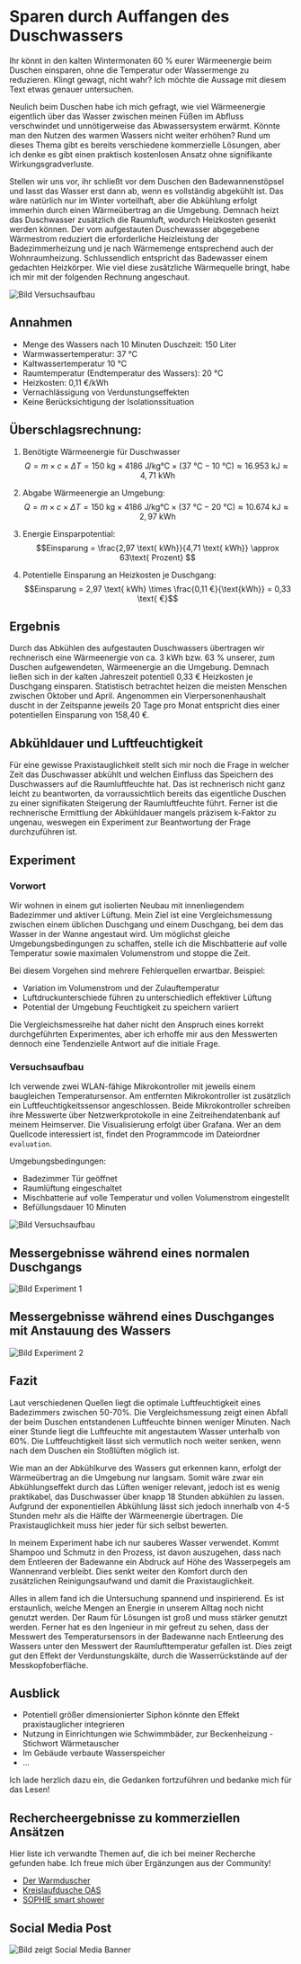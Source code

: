 # Sparen durch Auffangen des Duschwassers

Ihr könnt in den kalten Wintermonaten 60 % eurer Wärmeenergie beim Duschen einsparen, ohne die Temperatur oder Wassermenge zu reduzieren. Klingt gewagt, nicht wahr? Ich möchte die Aussage mit diesem Text etwas genauer untersuchen.

Neulich beim Duschen habe ich mich gefragt, wie viel Wärmeenergie eigentlich über das Wasser zwischen meinen Füßen im Abfluss verschwindet und unnötigerweise das Abwassersystem erwärmt. Könnte man den Nutzen des warmen Wassers nicht weiter erhöhen? Rund um dieses Thema gibt es bereits verschiedene kommerzielle Lösungen, aber ich denke es gibt einen praktisch kostenlosen Ansatz ohne signifikante Wirkungsgradverluste.

Stellen wir uns vor, ihr schließt vor dem Duschen den Badewannenstöpsel und lasst das Wasser erst dann ab, wenn es vollständig abgekühlt ist. Das wäre natürlich nur im Winter vorteilhaft, aber die Abkühlung erfolgt immerhin durch einen Wärmeübertrag an die Umgebung. Demnach heizt das Duschwasser zusätzlich die Raumluft, wodurch Heizkosten gesenkt werden können. Der vom aufgestauten Duschewasser abgegebene Wärmestrom reduziert die erforderliche Heizleistung der Badezimmerheizung und je nach Wärmemenge entsprechend auch der Wohnraumheizung. Schlussendlich entspricht das Badewasser einem gedachten Heizkörper. Wie viel diese zusätzliche Wärmequelle bringt, habe ich mir mit der folgenden Rechnung angeschaut.

![Bild Versuchsaufbau](readme/systemgrenzen.jpg)

## Annahmen

- Menge des Wassers nach 10 Minuten Duschzeit: 150 Liter
- Warmwassertemperatur: 37 °C
- Kaltwassertemperatur 10 °C
- Raumtemperatur (Endtemperatur des Wassers): 20 °C
- Heizkosten: 0,11 €/kWh
- Vernachlässigung von Verdunstungseffekten
- Keine Berücksichtigung der Isolationssituation

## Überschlagsrechnung:

1. Benötigte Wärmeenergie für Duschwasser
   $$Q = m \times c \times ΔT = 150 \text{ kg} \times 4186 \text{ J/kg°C} \times (37\text{ °C} - 10\text{ °C}) \approx 16.953 \text{ kJ} \approx 4,71 \text{ kWh}$$

1. Abgabe Wärmeenergie an Umgebung:
   $$Q = m \times c \times ΔT = 150 \text{ kg} \times 4186 \text{ J/kg°C} \times (37\text{ °C} - 20\text{ °C}) \approx 10.674 \text{ kJ} \approx 2,97 \text{ kWh}$$

1. Energie Einsparpotential:
   $$Einsparung = \frac{2,97 \text{ kWh}}{4,71 \text{ kWh}} \approx 63\text{ Prozent} $$

1. Potentielle Einsparung an Heizkosten je Duschgang:
   $$Einsparung = 2,97 \text{ kWh} \times \frac{0,11 €}{\text{kWh}} = 0,33 \text{ €}$$

## Ergebnis

Durch das Abkühlen des aufgestauten Duschwassers übertragen wir rechnerisch eine Wärmeenergie von ca. 3 kWh bzw. 63 % unserer, zum Duschen aufgewendeten, Wärmeenergie an die Umgebung. Demnach ließen sich in der kalten Jahreszeit potentiell 0,33 € Heizkosten je Duschgang einsparen. Statistisch betrachtet heizen die meisten Menschen zwischen Oktober und April. Angenommen ein Vierpersonenhaushalt duscht in der Zeitspanne jeweils 20 Tage pro Monat entspricht dies einer potentiellen Einsparung von 158,40 €.

## Abkühldauer und Luftfeuchtigkeit

Für eine gewisse Praxistauglichkeit stellt sich mir noch die Frage in welcher Zeit das Duschwasser abkühlt und welchen Einfluss das Speichern des Duschwassers auf die Raumluftfeuchte hat. Das ist rechnerisch nicht ganz leicht zu beantworten, da vorraussichtlich bereits das eigentliche Duschen zu einer signifikaten Steigerung der Raumluftfeuchte führt. Ferner ist die rechnerische Ermittlung der Abkühldauer mangels präzisem k-Faktor zu ungenau, weswegen ein Experiment zur Beantwortung der Frage durchzuführen ist.

## Experiment

### Vorwort

Wir wohnen in einem gut isolierten Neubau mit innenliegendem Badezimmer und aktiver Lüftung. Mein Ziel ist eine Vergleichsmessung zwischen einem üblichen Duschgang und einem Duschgang, bei dem das Wasser in der Wanne angestaut wird. Um möglichst gleiche Umgebungsbedingungen zu schaffen, stelle ich die Mischbatterie auf volle Temperatur sowie maximalen Volumenstrom und stoppe die Zeit.

Bei diesem Vorgehen sind mehrere Fehlerquellen erwartbar. Beispiel:

- Variation im Volumenstrom und der Zulauftemperatur
- Luftdruckunterschiede führen zu unterschiedlich effektiver Lüftung
- Potential der Umgebung Feuchtigkeit zu speichern variiert

Die Vergleichsmessreihe hat daher nicht den Anspruch eines korrekt durchgeführten Experimentes, aber ich erhoffe mir aus den Messwerten dennoch eine Tendenzielle Antwort auf die initiale Frage.

### Versuchsaufbau

Ich verwende zwei WLAN-fähige Mikrokontroller mit jeweils einem baugleichen Temperatursensor. Am entfernten Mikrokontroller ist zusätzlich ein Luftfeuchtigkeitssensor angeschlossen. Beide Mikrokontroller schreiben ihre Messwerte über Netzwerkprotokolle in eine Zeitreihendatenbank auf meinem Heimserver. Die Visualisierung erfolgt über Grafana. Wer an dem Quellcode interessiert ist, findet den Programmcode im Dateiordner `evaluation`.

Umgebungsbedingungen:

- Badezimmer Tür geöffnet
- Raumlüftung eingeschaltet
- Mischbatterie auf volle Temperatur und vollen Volumenstrom eingestellt
- Befüllungsdauer 10 Minuten

![Bild Versuchsaufbau](readme/versuchsaufbau.jpg)

## Messergebnisse während eines normalen Duschgangs

![Bild Experiment 1](readme/experiment_1.jpg)

## Messergebnisse während eines Duschganges mit Anstauung des Wassers

![Bild Experiment 2](readme/experiment_2.jpg)

## Fazit

Laut verschiedenen Quellen liegt die optimale Luftfeuchtigkeit eines Badezimmers zwischen 50-70%. Die Vergleichsmessung zeigt einen Abfall der beim Duschen entstandenen Luftfeuchte binnen weniger Minuten. Nach einer Stunde liegt die Luftfeuchte mit angestautem Wasser unterhalb von 60%. Die Luftfeuchtigkeit lässt sich vermutlich noch weiter senken, wenn nach dem Duschen ein Stoßlüften möglich ist.

Wie man an der Abkühlkurve des Wassers gut erkennen kann, erfolgt der Wärmeübertrag an die Umgebung nur langsam. Somit wäre zwar ein Abkühlungseffekt durch das Lüften weniger relevant, jedoch ist es wenig praktikabel, das Duschwasser über knapp 18 Stunden abkühlen zu lassen. Aufgrund der exponentiellen Abkühlung lässt sich jedoch innerhalb von 4-5 Stunden mehr als die Hälfte der Wärmeenergie übertragen. Die Praxistauglichkeit muss hier jeder für sich selbst bewerten.

In meinem Experiment habe ich nur sauberes Wasser verwendet. Kommt Shampoo und Schmutz in den Prozess, ist davon auszugehen, dass nach dem Entleeren der Badewanne ein Abdruck auf Höhe des Wasserpegels am Wannenrand verbleibt. Dies senkt weiter den Komfort durch den zusätzlichen Reinigungsaufwand und damit die Praxistauglichkeit.

Alles in allem fand ich die Untersuchung spannend und inspirierend. Es ist erstaunlich, welche Mengen an Energie in unserem Alltag noch nicht genutzt werden. Der Raum für Lösungen ist groß und muss stärker genutzt werden. Ferner hat es den Ingenieur in mir gefreut zu sehen, dass der Messwert des Temperatursensors in der Badewanne nach Entleerung des Wassers unter den Messwert der Raumlufttemperatur gefallen ist. Dies zeigt gut den Effekt der Verdunstungskälte, durch die Wasserrückstände auf der Messkopfoberfläche.

## Ausblick

- Potentiell größer dimensionierter Siphon könnte den Effekt praxistauglicher integrieren
- Nutzung in Einrichtungen wie Schwimmbäder, zur Beckenheizung - Stichwort Wärmetauscher
- Im Gebäude verbaute Wasserspeicher
- ...

Ich lade herzlich dazu ein, die Gedanken fortzuführen und bedanke mich für das Lesen!

## Rechercheergebnisse zu kommerziellen Ansätzen

Hier liste ich verwandte Themen auf, die ich bei meiner Recherche gefunden habe. Ich freue mich über Ergänzungen aus der Community!

- [Der Warmduscher](https://derwarmduscher.de/)
- [Kreislaufdusche OAS](https://www.bau-welt.de/innenausbau/bad/dusche-und-badewanne/oas-kreislaufdusche.html)
- [SOPHIE smart shower](https://www.linkedin.com/company/sophie-smart-shower/about/)

## Social Media Post

![Bild zeigt Social Media Banner](readme/titelbild.webp)

